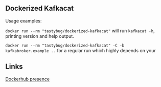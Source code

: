 ## Dockerized Kafkacat

Usage examples:

`docker run --rm "tastybug/dockerized-kafkacat"` will run `kafkacat -h`, printing version and help output. 

`docker run --rm "tastybug/dockerized-kafkacat" -C -b kafkabroker.example ..` for a regular run which highly depends on your

## Links
[Dockerhub presence](https://hub.docker.com/r/tastybug/dockerized-kafkacat)
